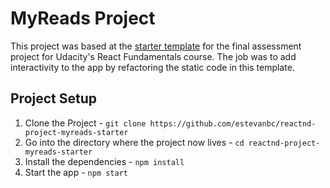 # MyReads Project

This project was based at the [starter template](https://github.com/udacity/reactnd-project-myreads-starter) for the final assessment project for Udacity's React Fundamentals course. The job was to add interactivity to the app by refactoring the static code in this template.

## Project Setup

1. Clone the Project - `git clone https://github.com/estevanbc/reactnd-project-myreads-starter`
2. Go into the directory where the project now lives - `cd reactnd-project-myreads-starter`
3. Install the dependencies - `npm install`
4. Start the app - `npm start`